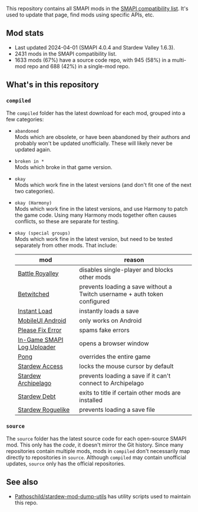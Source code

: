 This repository contains all SMAPI mods in the [SMAPI compatibility list](https://stardewvalleywiki.com/Modding:SMAPI_compatibility).
It's used to update that page, find mods using specific APIs, etc.

## Mod stats
* Last updated 2024-04-01 (SMAPI 4.0.4 and Stardew Valley 1.6.3).
* 2431 mods in the SMAPI compatibility list.
* 1633 mods (67%) have a source code repo, with 945 (58%) in a multi-mod repo and 688 (42%) in a single-mod repo.

## What's in this repository
### `compiled`
The `compiled` folder has the latest download for each mod, grouped into a few categories:

* `abandoned`  
  Mods which are obsolete, or have been abandoned by their authors and probably won't be updated unofficially. These
  will likely never be updated again.
* `broken in *`  
  Mods which broke in that game version.
* `okay`  
  Mods which work fine in the latest versions (and don't fit one of the next two categories).
* `okay (Harmony)`  
  Mods which work fine in the latest versions, and use Harmony to patch the game code. Using many Harmony mods together
  often causes conflicts, so these are separate for testing.
* `okay (special groups)`  
  Mods which work fine in the latest version, but need to be tested separately from other mods. That include:

  mod | reason
  --- | ------
  [Battle Royalley](https://www.nexusmods.com/stardewvalley/mods/9891)      | disables single-player and blocks other mods
  [Betwitched](https://www.nexusmods.com/stardewvalley/mods/10172)          | prevents loading a save without a Twitch username + auth token configured
  [Instant Load](https://www.nexusmods.com/stardewvalley/mods/16253)        | instantly loads a save
  [MobileUI Android](https://www.nexusmods.com/stardewvalley/mods/17652)    | only works on Android
  [Please Fix Error](https://www.nexusmods.com/stardewvalley/mods/6492)     | spams fake errors
  [In-Game SMAPI Log Uploader](https://www.nexusmods.com/stardewvalley/mods/13979) | opens a browser window
  [Pong](https://www.nexusmods.com/stardewvalley/mods/1994)                 | overrides the entire game
  [Stardew Access](https://www.nexusmods.com/stardewvalley/mods/10319)      | locks the mouse cursor by default
  [Stardew Archipelago](https://www.nexusmods.com/stardewvalley/mods/16087) | prevents loading a save if it can't connect to Archipelago
  [Stardew Debt](https://www.nexusmods.com/stardewvalley/mods/10005)        | exits to title if certain other mods are installed
  [Stardew Roguelike](https://www.nexusmods.com/stardewvalley/mods/13614)   | prevents loading a save file

### `source`
The `source` folder has the latest source code for each open-source SMAPI mod. This only has the _code_, it doesn't
mirror the Git history. Since many repositories contain multiple mods, mods in `compiled` don't necessarily map
directly to repositories in `source`. Although `compiled` may contain unofficial updates, `source` only has the
official repositories.

## See also
* [Pathoschild/stardew-mod-dump-utils](https://github.com/Pathoschild/stardew-mod-dump-utils) has
  utility scripts used to maintain this repo.
